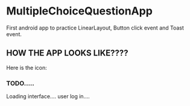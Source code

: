 # MultipleChoiceQuestionApp
First android app to practice LinearLayout, Button click event and Toast event.

## HOW THE APP LOOKS LIKE????
 Here is the icon:
 
### TODO.....
  Loading interface....
  user log in....
